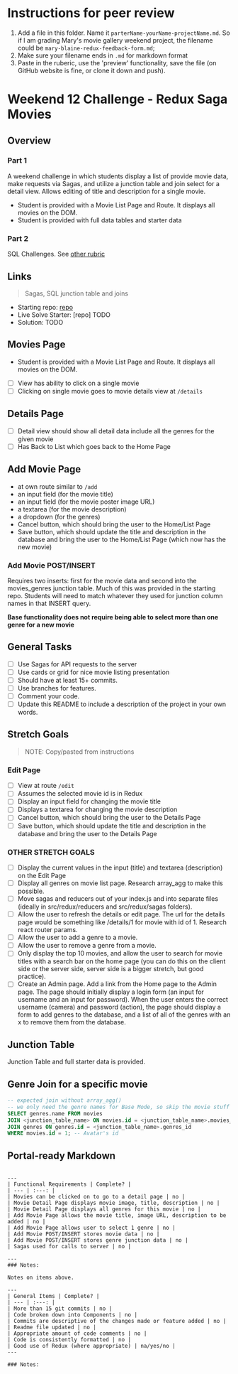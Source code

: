 
# Instructions for peer review

1. Add a file in this folder. Name it `parterName-yourName-projectName.md`. So if I am grading Mary's movie gallery weekend project, the filename could be `mary-blaine-redux-feedback-form.md`;
2. Make sure your filename ends in `.md` for markdown format
3. Paste in the ruberic, use the 'preview' functionality, save the file (on GitHub website is fine, or clone it down and push).

# Weekend 12 Challenge - Redux Saga Movies

## Overview

### Part 1

A weekend challenge in which students display a list of provide movie data, make requests via Sagas, and utilize a junction table and join select for a detail view. Allows editing of title and description for a single movie.

- Student is provided with a Movie List Page and Route. It displays all movies on the DOM.
- Student is provided with full data tables and starter data

### Part 2

SQL Challenges. See [other rubric](./weekend12-sql-challenge.md)


## Links

> Sagas, SQL junction table and joins

- Starting repo: [repo](https://github.com/PrimeAcademy/weekend-movie-sagas)
- Live Solve Starter: [repo] TODO
- Solution: TODO
    

## Movies Page

- Student is provided with a Movie List Page and Route. It displays all movies on the DOM.
- [ ] View has ability to click on a single movie
- [ ] Clicking on single movie goes to movie details view at `/details`

## Details Page

- [ ] Detail view should show all detail data include all the genres for the given movie
- [ ] Has Back to List which goes back to the Home Page

## Add Movie Page

- at own route similar to `/add`
- an input field (for the movie title)
- an input field (for the movie poster image URL)
- a textarea (for the movie description)
- a dropdown (for the genres)
- Cancel button, which should bring the user to the Home/List Page
- Save button, which should update the title and description in the database and bring the user to the Home/List Page (which now has the new movie)

### Add Movie POST/INSERT

Requires two inserts: first for the movie data and second into the movies_genres junction table. Much of this was provided in the starting repo. Students will need to match whatever they used for junction column names in that INSERT query.

**Base functionality does not require being able to select more than one genre for a new movie**



## General Tasks

- [ ] Use Sagas for API requests to the server
- [ ] Use cards or grid for nice movie listing presentation
- [ ] Should have at least 15+ commits. 
- [ ] Use branches for features.
- [ ] Comment your code.
- [ ] Update this README to include a description of the project in your own words.

## Stretch Goals

> NOTE: Copy/pasted from instructions


### Edit Page

- [ ] View at route `/edit`
- [ ] Assumes the selected movie id is in Redux
- [ ] Display an input field for changing the movie title
- [ ] Displays a textarea for changing the movie description
- [ ] Cancel button, which should bring the user to the Details Page
- [ ] Save button, which should update the title and description in the database and bring the user to the Details Page

### OTHER STRETCH GOALS
- [ ] Display the current values in the input (title) and textarea (description) on the Edit Page
- [ ] Display all genres on movie list page. Research array_agg to make this possible.
- [ ] Move sagas and reducers out of your index.js and into separate files (ideally in src/redux/reducers and src/redux/sagas folders).
- [ ] Allow the user to refresh the details or edit page. The url for the details page would be something like /details/1 for movie with id of 1. Research react router params.
- [ ] Allow the user to add a genre to a movie.
- [ ] Allow the user to remove a genre from a movie.
- [ ] Only display the top 10 movies, and allow the user to search for movie titles with a search bar on the home page (you can do this on the client side or the server side, server side is a bigger stretch, but good practice).
- [ ] Create an Admin page. Add a link from the Home page to the Admin page. The page should initially display a login form (an input for username and an input for password). When the user enters the correct username (camera) and password (action), the page should display a form to add genres to the database, and a list of all of the genres with an x to remove them from the database. 

## Junction Table

Junction Table and full starter data is provided.


## Genre Join for a specific movie

```sql
-- expected join without array_agg()
-- we only need the genre names for Base Mode, so skip the movie stuff
SELECT genres.name FROM movies
JOIN <junction_table_name> ON movies.id = <junction_table_name>.movies_id
JOIN genres ON genres.id = <junction_table_name>.genres_id
WHERE movies.id = 1; -- Avatar's id
```


## Portal-ready Markdown

```

---
| Functional Requirements | Complete? |
| --- | :---: |
| Movies can be clicked on to go to a detail page | no |
| Movie Detail Page displays movie image, title, description | no |
| Movie Detail Page displays all genres for this movie | no |
| Add Movie Page allows the movie title, image URL, description to be added | no |
| Add Movie Page allows user to select 1 genre | no |
| Add Movie POST/INSERT stores movie data | no |
| Add Movie POST/INSERT stores genre junction data | no |
| Sagas used for calls to server | no |

---
### Notes:

Notes on items above.

---
| General Items | Complete? |
| --- | :---: |
| More than 15 git commits | no |
| Code broken down into Components | no |
| Commits are descriptive of the changes made or feature added | no |
| Readme file updated | no |
| Appropriate amount of code comments | no |
| Code is consistently formatted | no |
| Good use of Redux (where appropriate) | na/yes/no |
---

### Notes:



```
